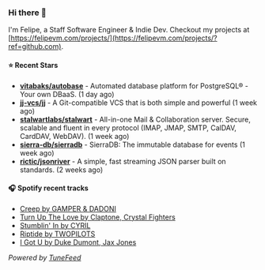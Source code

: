 ### Hi there 👋

I'm Felipe, a Staff Software Engineer & Indie Dev. Checkout my projects at [https://felipevm.com/projects/](https://felipevm.com/projects/?ref=github.com).

#### ⭐ Recent Stars
- **[vitabaks/autobase](https://github.com/vitabaks/autobase)** - Automated database platform for PostgreSQL® - Your own DBaaS. (1 day ago)
- **[jj-vcs/jj](https://github.com/jj-vcs/jj)** - A Git-compatible VCS that is both simple and powerful (1 week ago)
- **[stalwartlabs/stalwart](https://github.com/stalwartlabs/stalwart)** - All-in-one Mail &amp; Collaboration server. Secure, scalable and fluent in every protocol (IMAP, JMAP, SMTP, CalDAV, CardDAV, WebDAV). (1 week ago)
- **[sierra-db/sierradb](https://github.com/sierra-db/sierradb)** - SierraDB: The immutable database for events (1 week ago)
- **[rictic/jsonriver](https://github.com/rictic/jsonriver)** - A simple, fast streaming JSON parser built on standards. (2 weeks ago)

#### 🎧 Spotify recent tracks
- [Creep by GAMPER &amp; DADONI](https://open.spotify.com/track/6KtHzurc7we1i8WbdbDpJD)
- [Turn Up The Love by Claptone, Crystal Fighters](https://open.spotify.com/track/6mPVFIUE1SamSyfWGju8Y4)
- [Stumblin&#39; In by CYRIL](https://open.spotify.com/track/0h3Xy4V4apMraB5NuM8U7Z)
- [Riptide by TWOPILOTS](https://open.spotify.com/track/6yv0ZjBlZy2oRFq7jAis2C)
- [I Got U by Duke Dumont, Jax Jones](https://open.spotify.com/track/023H4I7HJnxRqsc9cqeFKV)

_Powered by [TuneFeed](https://tunefeed.app?ref=github.com)_
